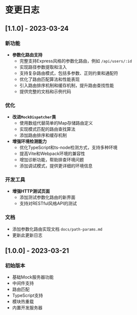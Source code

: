 # 变更日志

## [1.1.0] - 2023-03-24

### 新功能

- **参数化路由支持**
  - 完整支持Express风格的参数化路由，例如 `/api/users/:id`
  - 实现路径参数提取和注入
  - 支持复杂路由模式，包括多参数、正则约束和通配符
  - 优化了路由匹配算法和性能表现
  - 引入路由排序机制和缓存机制，提升路由查找性能
  - 提供完整的文档和示例代码

### 优化

- **改进`MockDispatcher`类**
  - 使用数组代替简单的Map存储路由定义
  - 实现模式匹配的路由查找算法
  - 添加路由排序和缓存机制
- **增强环境检测能力**
  - 优化TypeScript和ts-node检测方式，支持多种环境
  - 提高Vite和Webpack环境的兼容性
  - 增加诊断功能，帮助排查环境问题
  - 添加调试模式，提供更详细的环境信息

### 开发工具

- **增强HTTP测试页面**
  - 添加测试参数化路由的新界面
  - 支持对RESTful风格API的测试

### 文档

- 添加参数化路由实现文档 `docs/path-params.md`
- 更新此更新日志

## [1.0.0] - 2023-03-21

### 初始版本

- 基础Mock服务器功能
- 中间件支持
- 路由匹配
- TypeScript支持
- 模块热重载
- 内置开发服务器 